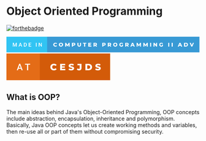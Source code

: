 # Object Oriented Programming 

[![forthebadge](https://forthebadge.com/images/badges/made-with-java.svg)](https://java.com)

[![forthebadge](assets/made-in-computer-programming-ii-adv.svg)](https://cesjds.org)
[![forthebadge](assets/at-cesjds.svg)](https://cesjds.org)

## What is OOP?

The main ideas behind Java's Object-Oriented Programming, OOP concepts include abstraction, encapsulation, inheritance and polymorphism. Basically, Java OOP concepts let us create working methods and variables, then re-use all or part of them without compromising security.
